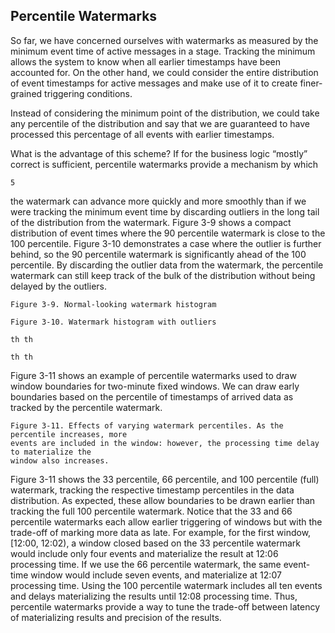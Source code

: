  ## Percentile Watermarks

So far, we have concerned ourselves with watermarks as measured by the
minimum event time of active messages in a stage. Tracking the minimum
allows the system to know when all earlier timestamps have been accounted
for. On the other hand, we could consider the entire distribution of event
timestamps for active messages and make use of it to create finer-grained
triggering conditions.

Instead of considering the minimum point of the distribution, we could take
any percentile of the distribution and say that we are guaranteed to have
processed this percentage of all events with earlier timestamps.

What is the advantage of this scheme? If for the business logic “mostly”
correct is sufficient, percentile watermarks provide a mechanism by which

```
5
```

the watermark can advance more quickly and more smoothly than if we were
tracking the minimum event time by discarding outliers in the long tail of the
distribution from the watermark. Figure 3-9 shows a compact distribution of
event times where the 90 percentile watermark is close to the 100
percentile. Figure 3-10 demonstrates a case where the outlier is further
behind, so the 90 percentile watermark is significantly ahead of the 100
percentile. By discarding the outlier data from the watermark, the percentile
watermark can still keep track of the bulk of the distribution without being
delayed by the outliers.

```
Figure 3-9. Normal-looking watermark histogram
```
```
Figure 3-10. Watermark histogram with outliers
```
```
th th
```
```
th th
```

Figure 3-11 shows an example of percentile watermarks used to draw
window boundaries for two-minute fixed windows. We can draw early
boundaries based on the percentile of timestamps of arrived data as tracked
by the percentile watermark.

```
Figure 3-11. Effects of varying watermark percentiles. As the percentile increases, more
events are included in the window: however, the processing time delay to materialize the
window also increases.
```
Figure 3-11 shows the 33 percentile, 66 percentile, and 100 percentile
(full) watermark, tracking the respective timestamp percentiles in the data
distribution. As expected, these allow boundaries to be drawn earlier than
tracking the full 100 percentile watermark. Notice that the 33 and 66
percentile watermarks each allow earlier triggering of windows but with the
trade-off of marking more data as late. For example, for the first window,
[12:00, 12:02), a window closed based on the 33 percentile watermark
would include only four events and materialize the result at 12:06 processing
time. If we use the 66 percentile watermark, the same event-time window
would include seven events, and materialize at 12:07 processing time. Using
the 100 percentile watermark includes all ten events and delays
materializing the results until 12:08 processing time. Thus, percentile
watermarks provide a way to tune the trade-off between latency of
materializing results and precision of the results.


